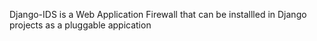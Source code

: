 Django-IDS is a Web Application Firewall that can be installled in Django projects as a pluggable appication